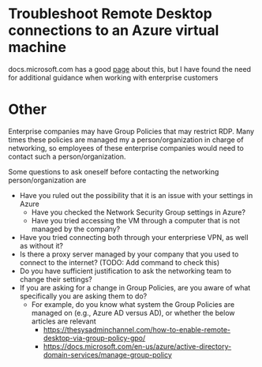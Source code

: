 # Troubleshoot Remote Desktop connections to an Azure virtual machine
docs.microsoft.com has a good [page](https://docs.microsoft.com/en-us/troubleshoot/azure/virtual-machines/detailed-troubleshoot-rdp) about this, but I have found the need for additional guidance when working with enterprise customers

# Other
Enterprise companies may have Group Policies that may restrict RDP. Many times these policies are managed my a person/organization in charge of networking, so employees of these enterprise companies would need to contact such a person/organization.

Some questions to ask oneself before contacting the networking person/organization are
- Have you ruled out the possibility that it is an issue with your settings in Azure
  - Have you checked the Network Security Group settings in Azure?
  - Have you tried accessing the VM through a computer that is not managed by the company?
- Have you tried connecting both through your enterpriese VPN, as well as without it?
- Is there a proxy server managed by your company that you used to connect to the internet? (TODO: Add command to check this)
- Do you have sufficient justification to ask the networking team to change their settings?
- If you are asking for a change in Group Policies, are you aware of what specifically you are asking them to do?
  - For example, do you know what system the Group Policies are managed on (e.g., Azure AD versus AD), or whether the below articles are relevant
    - https://thesysadminchannel.com/how-to-enable-remote-desktop-via-group-policy-gpo/
    - https://docs.microsoft.com/en-us/azure/active-directory-domain-services/manage-group-policy